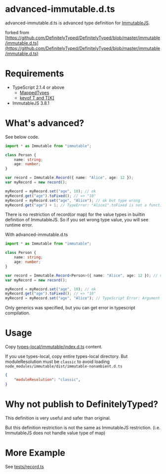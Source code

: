 # advanced-immutable.d.ts

advanced-immutable.d.ts is advanced type definition for [ImmutableJS](https://facebook.github.io/immutable-js/).

forked from [https://github.com/DefinitelyTyped/DefinitelyTyped/blob/master/immutable/immutable.d.ts](https://github.com/DefinitelyTyped/DefinitelyTyped/blob/master/immutable/immutable.d.ts)
# Requirements

* TypeScript 2.1.4 or above
  * [MappedTypes](https://github.com/Microsoft/TypeScript/pull/12114)
  * [keyof T and T[K]](https://github.com/Microsoft/TypeScript/pull/11929)
* ImmutableJS 3.8.1

# What's advanced?

See below code.
```typescript
import * as Immutable from "immutable";

class Person {
    name: string;
    age: number;
}

var record = Immutable.Record({ name: "Alice", age: 12 });
var myRecord = new record();

myRecord = myRecord.set("age", 10); // ok
myRecord.get("age").toFixed(); // => "10"
myRecord = myRecord.set("age", "Alice"); // ok but type wrong
myRecord.get("age") + 1; // TypeError: "Alice1".toFixed is not a function
```

There is no restriction of record(or map) for the value types in builtin definition of ImmutableJS.
So if you set wrong type value, you will see runtime error.

With advanced-immutable.d.ts

```typescript
import * as Immutable from "immutable";

class Person {
    name: string;
    age: number;
}

var record = Immutable.Record<Person>({ name: "Alice", age: 12 }); // only here modified
var myRecord = new record();

myRecord = myRecord.set("age", 10); // ok
myRecord.get("age").toFixed(); // => "10"
myRecord = myRecord.set("age", "Alice"); // TypeScript Error: Argument of type '"Alice"' is not assignable to parameter of type 'number'.
```

Only generics was specified, but you can get error in typescript compilation.

# Usage

Copy [types-local/immutable/index.d.ts](types-local/immutable/index.d.ts) content.

If you use types-local, copy entire types-local directory.
But moduleResolution must be `classic` to avoid loading `node_modules/immutable/dist/immutable-nonambient.d.ts`
```json
{
    "moduleResolution": "classic",
}
```

# Why not publish to DefinitelyTyped?

This definition is very useful and safer than original.

But this definition restriction is not the same as ImmutableJS restriction.
(i.e. ImmutableJS does not handle value type of map) 

# More Example

See [tests/record.ts](tests/record.ts)